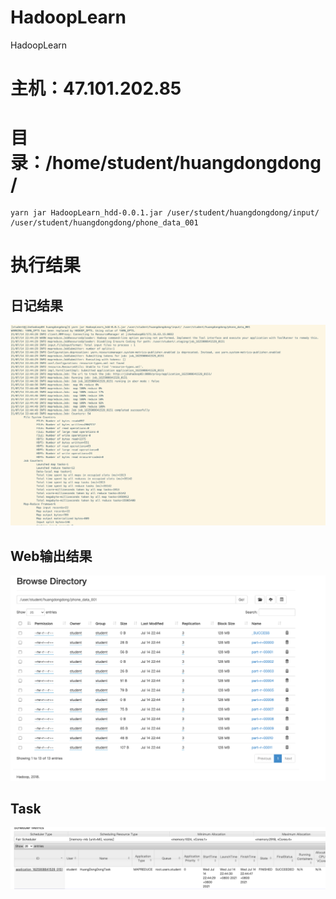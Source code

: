 # HadoopLearn
HadoopLearn


# 主机：47.101.202.85
# 目录：/home/student/huangdongdong/
```shell
yarn jar HadoopLearn_hdd-0.0.1.jar /user/student/huangdongdong/input/ /user/student/huangdongdong/phone_data_001

```

# 执行结果
## 日记结果
![image](image/result_log.png)
## Web输出结果
![image](image/result_web_1.png)
## Task
![image](image/result_task.png)